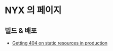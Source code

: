 # NYX 의 페이지
## 빌드 & 배포
- [Getting 404 on static resources in production](https://github.com/vercel/next.js/discussions/33751)